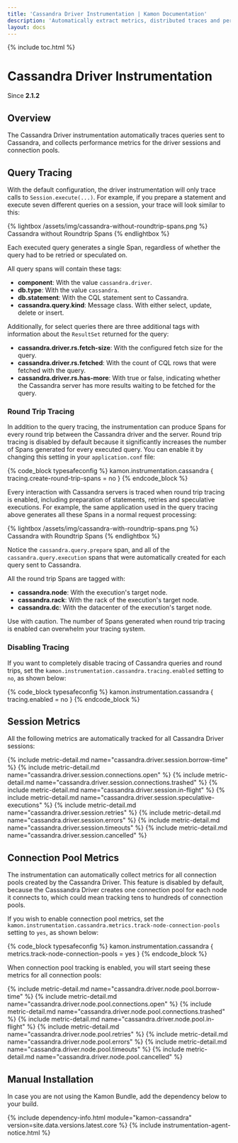 ```yaml
---
title: 'Cassandra Driver Instrumentation | Kamon Documentation'
description: 'Automatically extract metrics, distributed traces and perform context propagation on Akka applications'
layout: docs
---
```


{% include toc.html %}

Cassandra Driver Instrumentation 
================================
Since __2.1.2__

Overview
--------

The Cassandra Driver instrumentation automatically traces queries sent to Cassandra, and collects performance metrics
for the driver sessions and connection pools. 


Query Tracing
-------------

With the default configuration, the driver instrumentation will only trace calls to `Session.execute(...)`. For example,
if you prepare a statement and execute seven different queries on a session, your trace will look similar to this:

{% lightbox /assets/img/cassandra-without-roundtrip-spans.png %}
Cassandra without Roundtrip Spans
{% endlightbox %}

Each executed query generates a single Span, regardless of whether the query had to be retried or speculated on.

All query spans will contain these tags:
  * __component__: With the value `cassandra.driver`.
  * __db.type__: With the value `cassandra`.
  * __db.statement__: With the CQL statement sent to Cassandra.
  * __cassandra.query.kind__: Message class. With either select, update, delete or insert.

Additionally, for select queries there are three additional tags with information about the `ResultSet` returned for the
query:
  * __cassandra.driver.rs.fetch-size__: With the configured fetch size for the query.
  * __cassandra.driver.rs.fetched__: With the count of CQL rows that were fetched with the query.
  * __cassandra.driver.rs.has-more__: With true or false, indicating whether the Cassandra server has more results
    waiting to be fetched for the query.


### Round Trip Tracing
In addition to the query tracing, the instrumentation can produce Spans for every round trip between the Cassandra 
driver and the server. Round trip tracing is disabled by default because it significantly increases the number of Spans
generated for every executed query. You can enable it by changing this setting in your `application.conf` file:

{% code_block typesafeconfig %}
kamon.instrumentation.cassandra {
  tracing.create-round-trip-spans = no
}
{% endcode_block %}

Every interaction with Cassandra servers is traced when round trip tracing is enabled, including preparation of 
statements, retries and speculative executions. For example, the same application used in the query tracing above 
generates all these Spans in a normal request processing:

{% lightbox /assets/img/cassandra-with-roundtrip-spans.png %}
Cassandra with Roundtrip Spans
{% endlightbox %}

Notice the `cassandra.query.prepare` span, and all of the `cassandra.query.execution` spans that were automatically
created for each query sent to Cassandra.

All the round trip Spans are tagged with:
  * __cassandra.node__: With the execution's target node.
  * __cassandra.rack__: With the rack of the execution's target node.
  * __cassandra.dc__: With the datacenter of the execution's target node.

Use with caution. The number of Spans generated when round trip tracing is enabled can overwhelm your tracing system.


### Disabling Tracing
If you want to completely disable tracing of Cassandra queries and round trips, set the 
`kamon.instrumentation.cassandra.tracing.enabled` setting to `no`, as shown below:

{% code_block typesafeconfig %}
kamon.instrumentation.cassandra {
  tracing.enabled = no
}
{% endcode_block %}


Session Metrics
---------------

All the following metrics are automatically tracked for all Cassandra Driver sessions:

{%  include metric-detail.md name="cassandra.driver.session.borrow-time" %}
{%  include metric-detail.md name="cassandra.driver.session.connections.open" %}
{%  include metric-detail.md name="cassandra.driver.session.connections.trashed" %}
{%  include metric-detail.md name="cassandra.driver.session.in-flight" %}
{%  include metric-detail.md name="cassandra.driver.session.speculative-executions" %}
{%  include metric-detail.md name="cassandra.driver.session.retries" %}
{%  include metric-detail.md name="cassandra.driver.session.errors" %}
{%  include metric-detail.md name="cassandra.driver.session.timeouts" %}
{%  include metric-detail.md name="cassandra.driver.session.cancelled" %}


Connection Pool Metrics
-----------------------

The instrumentation can automatically collect metrics for all connection pools created by the Cassandra Driver. This
feature is disabled by default, because the Casssandra Driver creates one connection pool for each node it connects to,
which could mean tracking tens to hundreds of connection pools.

If you wish to enable connection pool metrics, set the `kamon.instrumentation.cassandra.metrics.track-node-connection-pools` 
setting to `yes`, as shown below:

{% code_block typesafeconfig %}
kamon.instrumentation.cassandra {
  metrics.track-node-connection-pools = yes
}
{% endcode_block %}

When connection pool tracking is enabled, you will start seeing these metrics for all connection pools:

{%  include metric-detail.md name="cassandra.driver.node.pool.borrow-time" %}
{%  include metric-detail.md name="cassandra.driver.node.pool.connections.open" %}
{%  include metric-detail.md name="cassandra.driver.node.pool.connections.trashed" %}
{%  include metric-detail.md name="cassandra.driver.node.pool.in-flight" %}
{%  include metric-detail.md name="cassandra.driver.node.pool.retries" %}
{%  include metric-detail.md name="cassandra.driver.node.pool.errors" %}
{%  include metric-detail.md name="cassandra.driver.node.pool.timeouts" %}
{%  include metric-detail.md name="cassandra.driver.node.pool.cancelled" %}



Manual Installation
-------------------

In case you are not using the Kamon Bundle, add the dependency below to your build.

{% include dependency-info.html module="kamon-cassandra" version=site.data.versions.latest.core %}
{% include instrumentation-agent-notice.html %}
